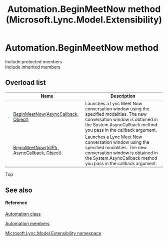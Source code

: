 ﻿---
title: Automation.BeginMeetNow method  (Microsoft.Lync.Model.Extensibility)
TOCTitle: 'BeginMeetNow method '
ms:assetid: Overload:Microsoft.Lync.Model.Extensibility.Automation.BeginMeetNow_DI_3_UC_OCS14MrefLyncWPF
ms:mtpsurl: https://msdn.microsoft.com/en-us/library/microsoft.lync.model.extensibility.automation.beginmeetnow_di_3_uc_ocs14mreflyncwpf(v=office.15)
ms:contentKeyID: 48598391
ms.date: 07/28/2014
mtps_version: v=office.15
f1_keywords:
- Microsoft.Lync.Model.Extensibility.Automation.BeginMeetNow
dev_langs:
- CSharp
- JScript
- VB
- other
---

# Automation.BeginMeetNow method

Include protected members  
Include inherited members  

## Overload list

<table>
<thead>
<tr class="header">
<th> </th>
<th>Name</th>
<th>Description</th>
</tr>
</thead>
<tbody>
<tr class="odd">
<td><img src="images/Hh347903.pubmethod(Office.15).gif" title="Public method" alt="Public method" /></td>
<td><a href="automation-beginmeetnow-method-asynccallback-object-microsoft-lync-model-extensibility_2.md">BeginMeetNow(AsyncCallback, Object)</a></td>
<td>Launches a Lync Meet Now conversation window using the specified modalities. The new conversation window is obtained in the System.AsyncCallback method you pass in the callback argument.</td>
</tr>
<tr class="even">
<td><img src="images/Hh347903.pubmethod(Office.15).gif" title="Public method" alt="Public method" /></td>
<td><a href="automation-beginmeetnow-method-intptr-asynccallback-object-microsoft-lync-model-extensibility_2.md">BeginMeetNow(IntPtr, AsyncCallback, Object)</a></td>
<td>Launches a Lync Meet Now conversation window using the specified modalities. The new conversation window is obtained in the System.AsyncCallback method you pass in the callback argument.</td>
</tr>
</tbody>
</table>


Top

## See also

#### Reference

[Automation class](automation-class-microsoft-lync-model-extensibility_2.md)

[Automation members](automation-members-microsoft-lync-model-extensibility_2.md)

[Microsoft.Lync.Model.Extensibility namespace](microsoft-lync-model-extensibility-namespace_2.md)

